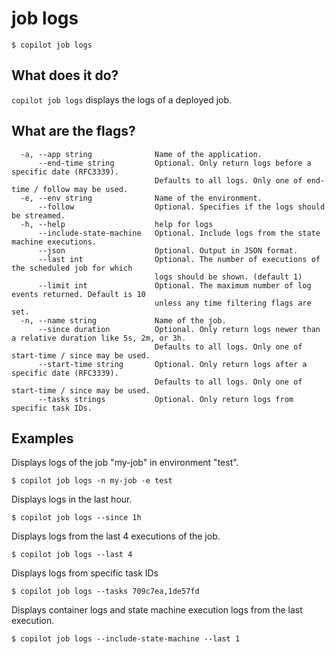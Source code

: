# job logs
```console
$ copilot job logs
```

## What does it do?

`copilot job logs` displays the logs of a deployed job.

## What are the flags?

```  
  -a, --app string              Name of the application.
      --end-time string         Optional. Only return logs before a specific date (RFC3339).
                                Defaults to all logs. Only one of end-time / follow may be used.
  -e, --env string              Name of the environment.
      --follow                  Optional. Specifies if the logs should be streamed.
  -h, --help                    help for logs
      --include-state-machine   Optional. Include logs from the state machine executions.
      --json                    Optional. Output in JSON format.
      --last int                Optional. The number of executions of the scheduled job for which
                                logs should be shown. (default 1)
      --limit int               Optional. The maximum number of log events returned. Default is 10
                                unless any time filtering flags are set.
  -n, --name string             Name of the job.
      --since duration          Optional. Only return logs newer than a relative duration like 5s, 2m, or 3h.
                                Defaults to all logs. Only one of start-time / since may be used.
      --start-time string       Optional. Only return logs after a specific date (RFC3339).
                                Defaults to all logs. Only one of start-time / since may be used.
      --tasks strings           Optional. Only return logs from specific task IDs.

```

## Examples 

Displays logs of the job "my-job" in environment "test".

```console
$ copilot job logs -n my-job -e test
```

Displays logs in the last hour.

```console
$ copilot job logs --since 1h
```

Displays logs from the last 4 executions of the job.

```console
$ copilot job logs --last 4
```

Displays logs from specific task IDs
```console
$ copilot job logs --tasks 709c7ea,1de57fd
```

Displays container logs and state machine execution logs from the last execution.
```console
$ copilot job logs --include-state-machine --last 1
```
